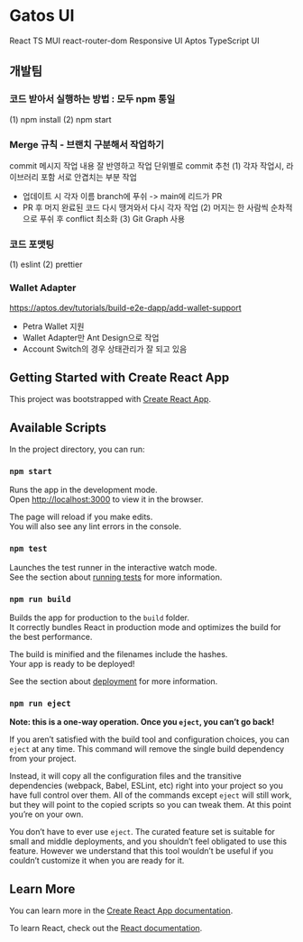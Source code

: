 # Gatos UI 
React TS MUI 
react-router-dom
Responsive UI
Aptos TypeScript UI 

## 개발팀 
### 코드 받아서 실행하는 방법 : 모두 npm 통일
(1) npm install 
(2) npm start 
### Merge 규칙 - 브랜치 구분해서 작업하기
commit 메시지 작업 내용 잘 반영하고 작업 단위별로 commit 추천
(1) 각자 작업시, 라이브러리 포함 서로 안겹치는 부분 작업
- 업데이트 시 각자 이름 branch에 푸쉬 -> main에 리드가 PR
- PR 후 머지 완료된 코드 다시 땡겨와서 다시 각자 작업
(2) 머지는 한 사람씩 순차적으로 푸쉬 후 conflict 최소화
(3) Git Graph 사용
### 코드 포맷팅 
(1) eslint
(2) prettier
### Wallet Adapter 
https://aptos.dev/tutorials/build-e2e-dapp/add-wallet-support 
- Petra Wallet 지원 
- Wallet Adapter만 Ant Design으로 작업
- Account Switch의 경우 상태관리가 잘 되고 있음

## Getting Started with Create React App

This project was bootstrapped with [Create React App](https://github.com/facebook/create-react-app).

## Available Scripts

In the project directory, you can run:

### `npm start`

Runs the app in the development mode.\
Open [http://localhost:3000](http://localhost:3000) to view it in the browser.

The page will reload if you make edits.\
You will also see any lint errors in the console.

### `npm test`

Launches the test runner in the interactive watch mode.\
See the section about [running tests](https://facebook.github.io/create-react-app/docs/running-tests) for more information.

### `npm run build`

Builds the app for production to the `build` folder.\
It correctly bundles React in production mode and optimizes the build for the best performance.

The build is minified and the filenames include the hashes.\
Your app is ready to be deployed!

See the section about [deployment](https://facebook.github.io/create-react-app/docs/deployment) for more information.

### `npm run eject`

**Note: this is a one-way operation. Once you `eject`, you can’t go back!**

If you aren’t satisfied with the build tool and configuration choices, you can `eject` at any time. This command will remove the single build dependency from your project.

Instead, it will copy all the configuration files and the transitive dependencies (webpack, Babel, ESLint, etc) right into your project so you have full control over them. All of the commands except `eject` will still work, but they will point to the copied scripts so you can tweak them. At this point you’re on your own.

You don’t have to ever use `eject`. The curated feature set is suitable for small and middle deployments, and you shouldn’t feel obligated to use this feature. However we understand that this tool wouldn’t be useful if you couldn’t customize it when you are ready for it.

## Learn More

You can learn more in the [Create React App documentation](https://facebook.github.io/create-react-app/docs/getting-started).

To learn React, check out the [React documentation](https://reactjs.org/).
